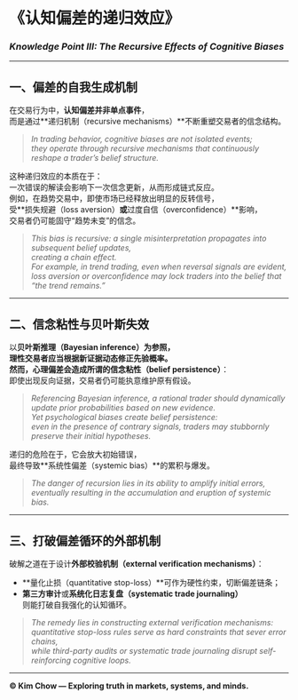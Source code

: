 # 《认知偏差的递归效应》  
### *Knowledge Point III: The Recursive Effects of Cognitive Biases*

---

## 一、偏差的自我生成机制  
在交易行为中，**认知偏差并非单点事件**，  
而是通过**递归机制（recursive mechanisms）**不断重塑交易者的信念结构。  

> *In trading behavior, cognitive biases are not isolated events;*  
> *they operate through recursive mechanisms that continuously reshape a trader’s belief structure.*

这种递归效应的本质在于：  
一次错误的解读会影响下一次信念更新，从而形成链式反应。  
例如，在趋势交易中，即使市场已经释放出明显的反转信号，  
受**损失规避（loss aversion）**或**过度自信（overconfidence）**影响，  
交易者仍可能固守“趋势未变”的信念。  

> *This bias is recursive: a single misinterpretation propagates into subsequent belief updates,*  
> *creating a chain effect.*  
> *For example, in trend trading, even when reversal signals are evident,*  
> *loss aversion or overconfidence may lock traders into the belief that “the trend remains.”*

---

## 二、信念粘性与贝叶斯失效  
以**贝叶斯推理（Bayesian inference）**为参照，  
理性交易者应当根据新证据动态修正先验概率。  
然而，心理偏差会造成所谓的**信念粘性（belief persistence）**：  
即使出现反向证据，交易者仍可能执意维护原有假设。  

> *Referencing Bayesian inference, a rational trader should dynamically update prior probabilities based on new evidence.*  
> *Yet psychological biases create belief persistence:*  
> *even in the presence of contrary signals, traders may stubbornly preserve their initial hypotheses.*

递归的危险在于，它会放大初始错误，  
最终导致**系统性偏差（systemic bias）**的累积与爆发。  

> *The danger of recursion lies in its ability to amplify initial errors,*  
> *eventually resulting in the accumulation and eruption of systemic bias.*

---

## 三、打破偏差循环的外部机制  
破解之道在于设计**外部校验机制（external verification mechanisms）**：  
- **量化止损（quantitative stop-loss）**可作为硬性约束，切断偏差链条；  
- **第三方审计**或**系统化日志复盘（systematic trade journaling）**  
  则能打破自我强化的认知循环。  

> *The remedy lies in constructing external verification mechanisms:*  
> *quantitative stop-loss rules serve as hard constraints that sever error chains,*  
> *while third-party audits or systematic trade journaling disrupt self-reinforcing cognitive loops.*

---

**© Kim Chow — Exploring truth in markets, systems, and minds.**
